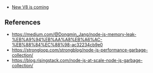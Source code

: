 
- [New V8 is coming](https://medium.com/the-node-js-collection/get-ready-a-new-v8-is-coming-node-js-performance-is-changing-46a63d6da4de)

## References

- https://medium.com/@Dongmin_Jang/node-js-memory-leak-%EB%A9%94%EB%AA%A8%EB%A6%AC-%EB%88%84%EC%88%98-ac32234cb9e0
- https://strongloop.com/strongblog/node-js-performance-garbage-collection/
- https://blog.risingstack.com/node-js-at-scale-node-js-garbage-collection/